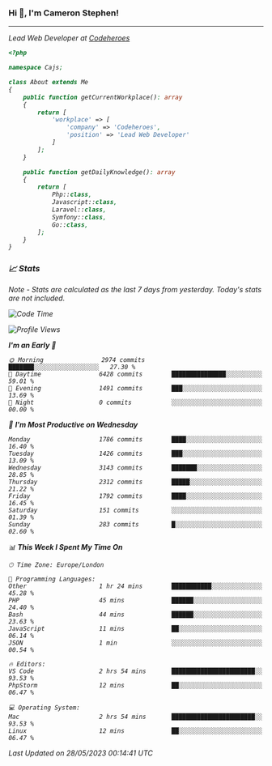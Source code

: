 ### Hi 👋, I'm Cameron Stephen!
<hr>
<p><em>Lead Web Developer at <a href="https://codeheroes.co.uk">Codeheroes</a></p>


```php
<?php

namespace Cajs;

class About extends Me
{
    public function getCurrentWorkplace(): array
    {
        return [
            'workplace' => [
                'company' => 'Codeheroes',
                'position' => 'Lead Web Developer'
            ]
        ];
    }

    public function getDailyKnowledge(): array
    {
        return [
            Php::class,
            Javascript::class,
            Laravel::class,
            Symfony::class,
            Go::class,
        ];
    }
}
```

### 📈 Stats
<p><em>Note - Stats are calculated as the last 7 days from yesterday. Today's stats are not included.</em></p>


<!--START_SECTION:waka-->
![Code Time](http://img.shields.io/badge/Code%20Time-3%2C396%20hrs%2041%20mins-blue)

![Profile Views](http://img.shields.io/badge/Profile%20Views-1-blue)

**I'm an Early 🐤** 

```text
🌞 Morning                2974 commits        ███████░░░░░░░░░░░░░░░░░░   27.30 % 
🌆 Daytime                6428 commits        ███████████████░░░░░░░░░░   59.01 % 
🌃 Evening                1491 commits        ███░░░░░░░░░░░░░░░░░░░░░░   13.69 % 
🌙 Night                  0 commits           ░░░░░░░░░░░░░░░░░░░░░░░░░   00.00 % 
```
📅 **I'm Most Productive on Wednesday** 

```text
Monday                   1786 commits        ████░░░░░░░░░░░░░░░░░░░░░   16.40 % 
Tuesday                  1426 commits        ███░░░░░░░░░░░░░░░░░░░░░░   13.09 % 
Wednesday                3143 commits        ███████░░░░░░░░░░░░░░░░░░   28.85 % 
Thursday                 2312 commits        █████░░░░░░░░░░░░░░░░░░░░   21.22 % 
Friday                   1792 commits        ████░░░░░░░░░░░░░░░░░░░░░   16.45 % 
Saturday                 151 commits         ░░░░░░░░░░░░░░░░░░░░░░░░░   01.39 % 
Sunday                   283 commits         █░░░░░░░░░░░░░░░░░░░░░░░░   02.60 % 
```


📊 **This Week I Spent My Time On** 

```text
🕑︎ Time Zone: Europe/London

💬 Programming Languages: 
Other                    1 hr 24 mins        ███████████░░░░░░░░░░░░░░   45.28 % 
PHP                      45 mins             ██████░░░░░░░░░░░░░░░░░░░   24.40 % 
Bash                     44 mins             ██████░░░░░░░░░░░░░░░░░░░   23.63 % 
JavaScript               11 mins             ██░░░░░░░░░░░░░░░░░░░░░░░   06.14 % 
JSON                     1 min               ░░░░░░░░░░░░░░░░░░░░░░░░░   00.54 % 

🔥 Editors: 
VS Code                  2 hrs 54 mins       ███████████████████████░░   93.53 % 
PhpStorm                 12 mins             ██░░░░░░░░░░░░░░░░░░░░░░░   06.47 % 

💻 Operating System: 
Mac                      2 hrs 54 mins       ███████████████████████░░   93.53 % 
Linux                    12 mins             ██░░░░░░░░░░░░░░░░░░░░░░░   06.47 % 
```


 Last Updated on 28/05/2023 00:14:41 UTC
<!--END_SECTION:waka-->
